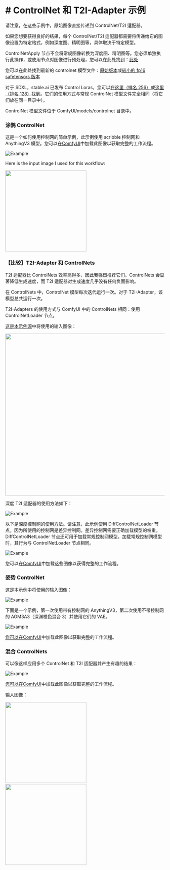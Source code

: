 # # ControlNet 和 T2I-Adapter 示例

请注意，在这些示例中，原始图像直接传递到 ControlNet/T2I 适配器。

如果您想要获得良好的结果，每个 ControlNet/T2I 适配器都需要将传递给它的图像设置为特定格式，例如深度图、精明图等，具体取决于特定模型。

ControlNetApply 节点不会将常规图像转换为深度图、精明图等。您必须单独执行此操作，或使用节点对图像进行预处理，您可以在此处找到：[此处](https://github.com/Fannovel16/comfy_controlnet_preprocessors)

您可以在此处找到最新的 controlnet 模型文件：[原始版本](https://huggingface.co/lllyasviel/ControlNet-v1-1/tree/main)或[较小的 fp16 safetensors 版本](https://huggingface.co/comfyanonymous/ControlNet-v1-1_fp16_safetensors/tree/main)

对于 SDXL，stable.ai 已发布 Control Loras，您可以[在这里（排名 256）](https://huggingface.co/stabilityai/control-lora/tree/main/control-LoRAs-rank256)或[这里（排名 128）](https://huggingface.co/stabilityai/control-lora/tree/main/control-LoRAs-rank128)找到。它们的使用方式与常规 ControlNet 模型文件完全相同（将它们放在同一目录中）。

ControlNet 模型文件位于 ComfyUI/models/controlnet 目录中。

### 涂鸦 ControlNet

这是一个如何使用控制网的简单示例，此示例使用 scribble 控制网和 AnythingV3 模型。您可以在[ComfyUI](https://github.com/comfyanonymous/ComfyUI)中加载此图像以获取完整的工作流程。

![Example](controlnet_example.png)

Here is the input image I used for this workflow:

<img src="./input_scribble_example.png" width="256" />

### 【比较】T2I-Adapter 和 ControlNets

T2I 适配器比 ControlNets 效率高得多，因此我强烈推荐它们。ControlNets 会显著降低生成速度，而 T2I 适配器对生成速度几乎没有任何负面影响。

在 ControlNets 中，ControlNet 模型每次迭代运行一次。对于 T2I-Adapter，该模型总共运行一次。

T2I-Adapters 的使用方式与 ComfyUI 中的 ControlNets 相同：使用 ControlNetLoader 节点。

[这是本示例源](https://commons.wikimedia.org/wiki/File:Stereogram_Tut_Shark_Depthmap.png)中将使用的输入图像：

<img src="./shark_depthmap.png" width="512" />

深度 T2I 适配器的使用方法如下：

![Example](depth_t2i_adapter.png)

以下是深度控制网的使用方法。请注意，此示例使用 DiffControlNetLoader 节点，因为所使用的控制网是差异控制网。差异控制网需要正确加载模型的权重。DiffControlNetLoader 节点还可用于加载常规控制网模型。加载常规控制网模型时，其行为与 ControlNetLoader 节点相同。

![Example](depth_controlnet.png)

您可以在[ComfyUI](https://github.com/comfyanonymous/ComfyUI)中加载这些图像以获得完整的工作流程。

### 姿势 ControlNet

这是本示例中将使用的输入图像：

![Example](pose_worship.png)


下面是一个示例，第一次使用带有控制网的 AnythingV3，第二次使用不带控制网的 AOM3A3（深渊橙色混合 3）并使用它们的 VAE。

![Example](2_pass_pose_worship.png)

[您可以在ComfyUI](https://github.com/comfyanonymous/ComfyUI)中加载此图像以获取完整的工作流程。

### 混合 ControlNets

可以像这样应用多个 ControlNet 和 T2I 适配器并产生有趣的结果：

![Example](mixing_controlnets.png)

[您可以在ComfyUI](https://github.com/comfyanonymous/ComfyUI)中加载此图像以获取完整的工作流程。

输入图像：

<img src="./pose_present.png" width="256" /><span>&nbsp;&nbsp;&nbsp;&nbsp;&nbsp;&nbsp;&nbsp;&nbsp;</span><img src="./house_scribble.png" width="256" />

